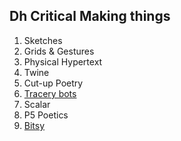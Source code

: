 ## Dh Critical Making things

1. Sketches
2. Grids & Gestures
3. Physical Hypertext
4. Twine
5. Cut-up Poetry
6. [Tracery bots](https://botsin.space/@martikarels)
7. Scalar
8. P5 Poetics
9. [Bitsy](https://amsucf.github.io/DHSICritMaking/bitsy.html)

